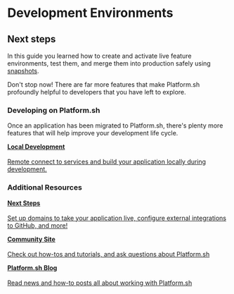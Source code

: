 # Development Environments

## Next steps

In this guide you learned how to create and activate live feature environments, test them, and merge them into production safely using [snapshots](/administration/snapshot-and-restore.md).

Don't stop now! There are far more features that make Platform.sh profoundly helpful to developers that you have left to explore.

### Developing on Platform.sh

Once an application has been migrated to Platform.sh, there's plenty more features that will help improve your development life cycle.

<html>
<head>
<link rel="stylesheet" href="/styles/styles.css">
</head>
<body>

<a href="/gettingstarted/local-dev.html" class="buttongen full"><b>Local Development</b><br/><br/>Remote connect to services and build your application locally during development.</a>

</body>
</html>

### Additional Resources

<html>
<head>
<link rel="stylesheet" href="/styles/styles.css">
</head>
<body>

<a href="/gettingstarted/next-steps.html" class="buttongen full"><b>Next Steps</b><br/><br/>Set up domains to take your application live, configure external integrations to GitHub, and more!</a>

<a href="https://community.platform.sh/" class="buttongen full"><b>Community Site</b><br/><br/>Check out how-tos and tutorials, and ask questions about Platform.sh</a>

<a href="https://platform.sh/blog/" class="buttongen full"><b>Platform.sh Blog</b><br/><br/>Read news and how-to posts all about working with Platform.sh</a>

</body>
</html>


<html>
   <head>
      <link rel="stylesheet" href="/styles/styles.css">
      <script type = "text/javascript" src = "/scripts/buttons/buttons.js" ></script>
   </head>
   <body>
   <div id = "buttons"></div>
   <script>
   makeButtons("previousOnly");
   </script>
   </body>
</html>
